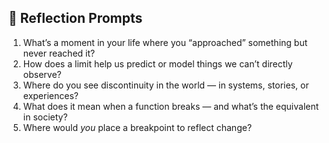 ## 🌱 Reflection Prompts

1. What’s a moment in your life where you “approached” something but never reached it?
2. How does a limit help us predict or model things we can’t directly observe?
3. Where do you see discontinuity in the world — in systems, stories, or experiences?
4. What does it mean when a function breaks — and what’s the equivalent in society?
5. Where would *you* place a breakpoint to reflect change?
